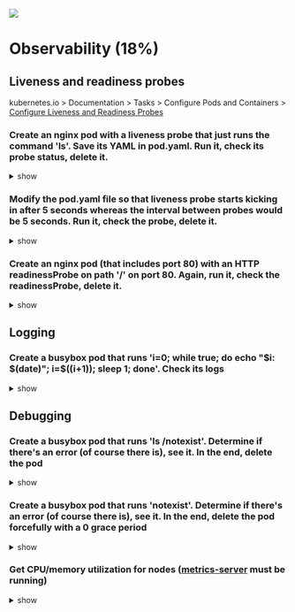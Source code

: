 ![](https://gaforgithub.azurewebsites.net/api?repo=CKAD-exercises/observability&empty)
# Observability (18%)

## Liveness and readiness probes

kubernetes.io > Documentation > Tasks > Configure Pods and Containers > [Configure Liveness and Readiness Probes](https://kubernetes.io/docs/tasks/configure-pod-container/configure-liveness-readiness-probes/)

### Create an nginx pod with a liveness probe that just runs the command 'ls'. Save its YAML in pod.yaml. Run it, check its probe status, delete it.

<details><summary>show</summary>
<p>

```bash
kubectl run nginx --image=nginx --dry-run=client -o yaml > pod.yaml
vi pod.yaml
```

```YAML
apiVersion: v1
kind: Pod
metadata:
  creationTimestamp: null
  labels:
    run: nginx
  name: nginx
spec:
  containers:
  - image: nginx
    imagePullPolicy: IfNotPresent
    name: nginx
    resources: {}
    livenessProbe: # our probe
      exec: # add this line
        command: # command definition
        - ls # ls command
  dnsPolicy: ClusterFirst
  restartPolicy: Never
status: {}
```

```bash
kubectl create -f pod.yaml
kubectl describe pod nginx | grep -i liveness # run this to see that liveness probe works
kubectl delete -f pod.yaml
```

</p>
</details>

### Modify the pod.yaml file so that liveness probe starts kicking in after 5 seconds whereas the interval between probes would be 5 seconds. Run it, check the probe, delete it.

<details><summary>show</summary>
<p>

```bash
kubectl explain pod.spec.containers.livenessProbe # get the exact names
```

```YAML
apiVersion: v1
kind: Pod
metadata:
  creationTimestamp: null
  labels:
    run: nginx
  name: nginx
spec:
  containers:
  - image: nginx
    imagePullPolicy: IfNotPresent
    name: nginx
    resources: {}
    livenessProbe: 
      initialDelaySeconds: 5 # add this line
      periodSeconds: 5 # add this line as well
      exec:
        command:
        - ls
  dnsPolicy: ClusterFirst
  restartPolicy: Never
status: {}
```

```bash
kubectl create -f pod.yaml
kubectl describe po nginx | grep -i liveness
kubectl delete -f pod.yaml
```

</p>
</details>

### Create an nginx pod (that includes port 80) with an HTTP readinessProbe on path '/' on port 80. Again, run it, check the readinessProbe, delete it.

<details><summary>show</summary>
<p>

```bash
kubectl run nginx --image=nginx --dry-run=client -o yaml --port=80 > pod.yaml
vi pod.yaml
```

```YAML
apiVersion: v1
kind: Pod
metadata:
  creationTimestamp: null
  labels:
    run: nginx
  name: nginx
spec:
  containers:
  - image: nginx
    imagePullPolicy: IfNotPresent
    name: nginx
    resources: {}
    ports:
      - containerPort: 80 # Note: Readiness probes runs on the container during its whole lifecycle. Since nginx exposes 80, containerPort: 80 is not required for readiness to work.
    readinessProbe: # declare the readiness probe
      httpGet: # add this line
        path: / #
        port: 80 #
  dnsPolicy: ClusterFirst
  restartPolicy: Never
status: {}
```

```bash
kubectl create -f pod.yaml
kubectl describe pod nginx | grep -i readiness # to see the pod readiness details
kubectl delete -f pod.yaml
```

</p>
</details>

## Logging

### Create a busybox pod that runs 'i=0; while true; do echo "$i: $(date)"; i=$((i+1)); sleep 1; done'. Check its logs

<details><summary>show</summary>
<p>

```bash
kubectl run busybox --image=busybox -- /bin/sh -c 'i=0; while true; do echo "$i: $(date)"; i=$((i+1)); sleep 1; done'
kubectl logs busybox -f # follow the logs
```

</p>
</details>

## Debugging

### Create a busybox pod that runs 'ls /notexist'. Determine if there's an error (of course there is), see it. In the end, delete the pod

<details><summary>show</summary>
<p>

```bash
kubectl run busybox --image=busybox -- /bin/sh -c 'ls /notexist'
# show that there's an error
kubectl logs busybox
kubectl describe po busybox
kubectl delete po busybox
```

</p>
</details>

### Create a busybox pod that runs 'notexist'. Determine if there's an error (of course there is), see it. In the end, delete the pod forcefully with a 0 grace period

<details><summary>show</summary>
<p>

```bash
kubectl run busybox --image=busybox -- notexist
kubectl logs busybox # will bring nothing! container never started
kubectl describe po busybox # in the events section, you'll see the error
# also...
kubectl get events | grep -i error # you'll see the error here as well
kubectl delete po busybox --force --grace-period=0
```

</p>
</details>

### Get CPU/memory utilization for nodes ([metrics-server](https://github.com/kubernetes-incubator/metrics-server) must be running)

<details><summary>show</summary>
<p>

```bash
kubectl top nodes
```

</p>
</details>
